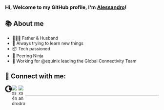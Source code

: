 ### Hi, Welcome to my GitHub profile, I'm [Alessandro][pronounce]!

## 📚 About me

- 👨‍👩‍👧 Father & Husband 
- 🔬 Always trying to learn new things
- 📦 Tech passioned
- 🥷 Peering Ninja
- 💼 Working for @equinix leading the Global Connectivity Team

## 🖖 Connect with me:
[<img align="left" alt="martins.eng.br" width="22px" src="https://raw.githubusercontent.com/iconic/open-iconic/master/svg/globe.svg" />][website]
[<img align="left" alt="xs4ndro" width="22px" src="https://cdn.jsdelivr.net/npm/simple-icons@v3/icons/twitter.svg" />][twitter]
[<img align="left" alt="xsandro" width="22px" src="https://cdn.jsdelivr.net/npm/simple-icons@v3/icons/linkedin.svg" />][linkedin]

<br />

---

[website]: https://www.martins.eng.br
[twitter]: https://twitter.com/xs4ndro
[linkedin]: https://linkedin.com/in/xsandro
[pronounce]: https://forvo.com/word/alessandro/
